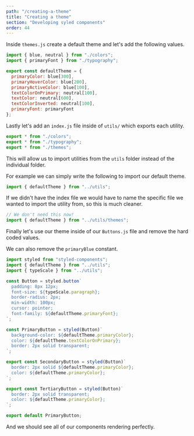```yaml
---
path: "/creating-a-theme"
title: "Creating a theme"
section: "Developing syled components"
order: 44
---
```


Inside `themes.js` create a default theme and let's add the following values.

```jsx
import { blue, neutral } from "./colors";
import { primaryFont } from "./typography";

export const defaultTheme = {
  primaryColor: blue[300],
  primaryHoverColor: blue[200],
  primaryActiveColor: blue[100],
  textColorOnPrimary: neutral[100],
  textColor: neutral[600],
  textColorInverted: neutral[100],
  primaryFont: primaryFont
};
```

Lastly let's add an `index.js` file inside of `utils/` which exports each utility.

```jsx
export * from "./colors";
export * from "./typography";
export * from "./themes";
```

This will allow us to import utilities from the `utils` folder instead of the individual folder.

For example we can simply write the following to import our default theme.

```jsx
import { defaultTheme } from "../utils";
```

If we didn't have the index file we would have to name the specific file we wanted to import the utility from, so this is much cleaner.

```jsx
// We don't need this now!
import { defaultTheme } from "../utils/themes";
```

Finally let's use our theme inside of our `Buttons.js` file and remove the hard coded values.

We can also remove the `primaryBlue` constant.

```jsx
import styled from "styled-components";
import { defaultTheme } from "../utils";
import { typeScale } from "../utils";

const Button = styled.button`
  padding: 8px 12px;
  font-size: ${typeScale.paragraph};
  border-radius: 2px;
  min-width: 100px;
  cursor: pointer;
  font-family: ${defaultTheme.primaryFont};
`;

const PrimaryButton = styled(Button)`
  background-color: ${defaultTheme.primaryColor};
  color: ${defaultTheme.textColorOnPrimary};
  border: 2px solid transparent;
`;

export const SecondaryButton = styled(Button)`
  border: 2px solid ${defaultTheme.primaryColor};
  color: ${defaultTheme.primaryColor};
`;

export const TertiaryButton = styled(Button)`
  border: 2px solid transparent;
  color: ${defaultTheme.primaryColor};
`;

export default PrimaryButton;
```

And we should see all of our components rendering perfectly.
